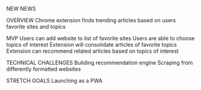 NEW NEWS

OVERVIEW
Chrome extension finds trending articles based on users favorite sites and topics

MVP
Users can add website to list of favorite sites
Users are able to choose topics of interest
Extension will consolidate articles of favorite topics
Extension can recommend related articles based on topics of interest

TECHNICAL CHALLENGES
Building recommendation engine
Scraping from differently formatted websites

STRETCH GOALS
Launching as a PWA
